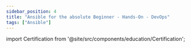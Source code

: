 ```yaml
---
sidebar_position: 4
title: "Ansible for the absolute Beginner - Hands-On - DevOps"
tags: ["Ansible"]
---
```


import Certification from '@site/src/components/education/Certification';

<Certification name={frontMatter.title} />